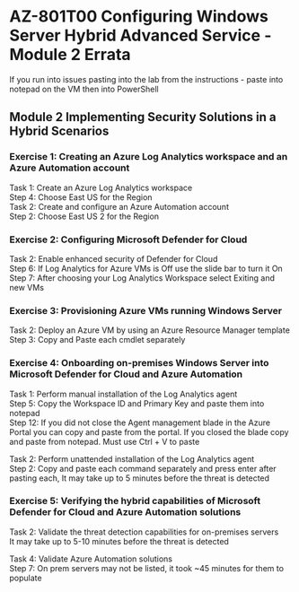 # AZ-801T00 Configuring Windows Server  Hybrid Advanced Service - Module 2 Errata

If you run into issues pasting into the lab from the instructions - paste into notepad on the VM then into PowerShell<br>

## Module 2 Implementing Security Solutions in a Hybrid Scenarios

### Exercise 1: Creating an Azure Log Analytics workspace and an Azure Automation account

Task 1: Create an Azure Log Analytics workspace<br>
Step 4: Choose East US for the Region<br>
Task 2: Create and configure an Azure Automation account<br>
Step 2: Choose East US 2 for the Region<br>

### Exercise 2: Configuring Microsoft Defender for Cloud

Task 2: Enable enhanced security of Defender for Cloud<br>
Step 6: If Log Analytics for Azure VMs is Off use the slide bar to turn it On<br>
Step 7: After choosing your Log Analytics Workspace select Exiting and new VMs<br>

### Exercise 3: Provisioning Azure VMs running Windows Server

Task 2: Deploy an Azure VM by using an Azure Resource Manager template<br>
Step 3: Copy and Paste each cmdlet separately<br>

### Exercise 4: Onboarding on-premises Windows Server into Microsoft Defender for Cloud and Azure Automation

Task 1: Perform manual installation of the Log Analytics agent<br>
Step 5: Copy the Workspace ID and Primary Key and paste them into notepad<br>
Step 12:  If you did not close the Agent management blade in the Azure Portal you can copy and paste from the portal.  If you closed the blade copy and paste from notepad.  Must use Ctrl + V to paste<br>

Task 2: Perform unattended installation of the Log Analytics agent<br>
Step 2: Copy and paste each command separately and press enter after pasting each, It may take up to 5 minutes before the threat is detected <br>

### Exercise 5: Verifying the hybrid capabilities of Microsoft Defender for Cloud and Azure Automation solutions

Task 2: Validate the threat detection capabilities for on-premises servers<br>
It may take up to 5-10 minutes before the threat is detected<br> 

Task 4: Validate Azure Automation solutions<br>
Step 7: On prem servers may not be listed, it took ~45 minutes for them to populate<br>
